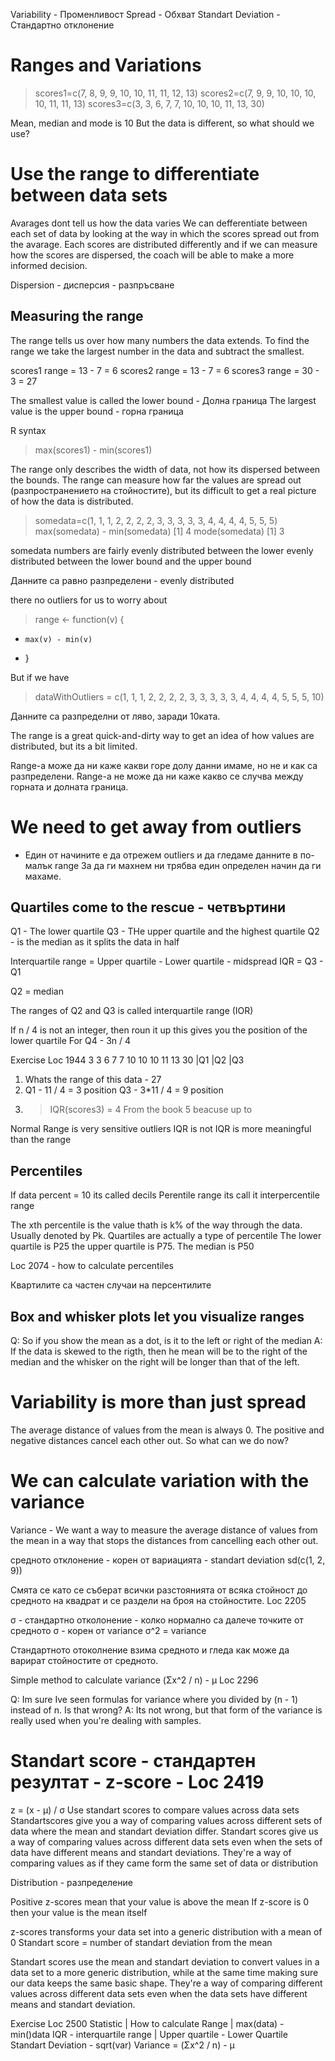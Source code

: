Variability - Променливост
Spread - Обхват
Standart Deviation - Стандартно отклонение

# Ranges and Variations
> scores1=c(7, 8, 9, 9, 10, 10, 11, 11, 12, 13)
> scores2=c(7, 9, 9, 10, 10, 10, 10, 11, 11, 13)
> scores3=c(3, 3, 6, 7, 7, 10, 10, 10, 11, 13, 30)

Mean, median and mode is 10
But the data is different, so what should we use?

# Use the range to differentiate between data sets
Avarages dont tell us how the data varies
We can defferentiate between each set of data by looking at the way in which the scores spread out from the avarage.
Each scores are distributed differently and if we can measure how the scores are dispersed, the coach will be able to make a more informed decision.

Dispersion - дисперсия - разпръсване

## Measuring the range
The range tells us over how many numbers the data extends.
To find the range we take the largest number in the data and subtract the smallest.

scores1 range = 13 - 7 = 6
scores2 range = 13 - 7 = 6
scores3 range = 30 - 3 = 27

The smallest value is called the lower bound - Долна граница
The largest value is the upper bound - горна граница

R syntax
> max(scores1) - min(scores1)

The range only describes the width of data, not how its dispersed between the bounds.
The range can measure how far the values are spread out (разпространението на стойностите), but its difficult to get a real picture of how the data is distributed.

> somedata=c(1, 1, 1, 2, 2, 2, 2, 3, 3, 3, 3, 3, 4, 4, 4, 4, 5, 5, 5)
> max(somedata) - min(somedata)
[1] 4
> mode(somedata)
[1] 3

somedata numbers are fairly evenly distributed between the lower evenly distributed between the lower bound and the upper bound

Данните са равно разпределени - evenly distributed

there no outliers for us to worry about

> range <- function(v) {
+     max(v) - min(v)
+ }

But if we have
> dataWithOutliers = c(1, 1, 1, 2, 2, 2, 2, 3, 3, 3, 3, 3, 4, 4, 4, 4, 5, 5, 5, 10)

Данните са разпределни от ляво, заради 10ката.

The range is a great quick-and-dirty way to get an idea of how values are distributed, but its a bit limited.

Range-а може да ни каже какви горе долу данни имаме, но не и как са разпределени.
Range-а не може да ни каже  какво се случва между горната и долната граница.

# We need to get away from outliers
- Един от начините е да отрежем outliers и да гледаме данните в по-малък range
За да ги махнем ни трябва един определен начин да ги махаме.

## Quartiles come to the rescue - четвъртини
Q1 - The lower quartile
Q3 - THe upper quartile and the highest quartile
Q2 - is the median as it splits the data in half

Interquartile range = Upper quartile - Lower quartile - midspread
IQR  = Q3 - Q1

Q2 = median

The ranges of Q2 and Q3 is called interquartile range (IOR)

If n / 4 is not an integer, then roun it up this gives you the position of the lower quartile
For Q4 - 3n / 4

Exercise Loc 1944
3  3  6  7  7 10 10 10  11 13 30
      |Q1         |Q2    |Q3
1. Whats the range of this data - 27
2. Q1 - 11 / 4 = 3 position
Q3 - 3*11 / 4 = 9 position
3. > IQR(scores3) = 4
From the book 5 beacuse up to

Normal Range is very sensitive outliers
IQR is not
IQR is more meaningful than the range

## Percentiles
If data percent = 10 its called decils
Perentile range its call it interpercentile range

The xth percentile is the value thath is k% of the way through the data. Usually denoted by Pk.
Quartiles are actually a type of percentile
The lower quartile is P25 the upper quartile is P75. The median is P50

Loc 2074 - how to calculate percentiles

Квартилите са частен случаи на персентилите

## Box and whisker plots let you visualize ranges
Q: So if you show the mean as a dot, is it to the left or right of the median
A: If the data is skewed to the rigth, then he mean will be to the right of the median and the whisker on the right will be longer than that of the left.

# Variability is more than just spread
The average distance of values from the mean is always 0. The positive and negative distances cancel each other out. So what can we do now?

# We can calculate variation with the variance
Variance - We want a way to measure the average distance of values from the mean in a way that stops the distances from cancelling each other out.

средното отклонение - корен от вариацията - standart deviation
sd(c(1, 2, 9))

Смята се като се съберат всички разстоянията от всяка стойност до средното на квадрат и се раздели на броя на стойностите.
Loc 2205

σ - стандартно отколонение - колко нормално са далече точките от средното
σ - корен от variance
σ^2 = variance

Стандартното отоколнение взима средното и гледа как може да варират стойностите от средното.

Simple method to calculate variance
(Σx^2 / n) - µ
Loc 2296

Q: Im sure Ive seen formulas for variance where you divided by (n - 1) instead of n. Is that wrong?
A: Its not wrong, but that form of the variance is really used when you're dealing with samples.

# Standart score - стандартен резултат - z-score - Loc 2419
z = (x - µ) / σ
Use standart scores to compare values across data sets
Standartscores give you a way of comparing values across different sets of data where the mean and standart deviation differ.
Standart scores give us a way of comparing values across different data sets even when the sets of data have different means and standart deviations.
They're a way of comparing values as if they came form the same set of data or distribution

Distribution - разпределение

Positive z-scores mean that your value is above the mean
If z-score is 0 then your value is the mean itself

z-scores transforms your data set into a generic distribution with a mean of 0
Standart score = number of standart deviation from the mean

Standart scores use the mean and standart deviation to convert values in a data set to a more generic distribution, while at the same time making sure our data keeps the same basic shape. They're a way of comparing different values across different data sets even when the data sets have different means and standart deviation.

Exercise Loc 2500
Statistic | How to calculate
Range | max(data) - min()data
IQR - interquartile range | Upper quartile - Lower Quartile
Standart Deviation - sqrt(var)
Variance = (Σx^2 / n) - µ
